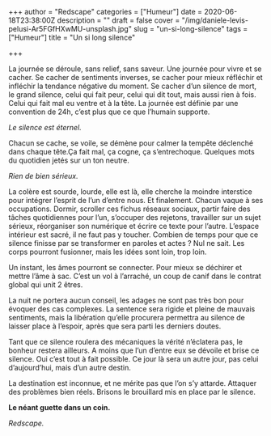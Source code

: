 +++
author = "Redscape"
categories = ["Humeur"]
date = 2020-06-18T23:38:00Z
description = ""
draft = false
cover = "/img/daniele-levis-pelusi-Ar5FGfHXwMU-unsplash.jpg"
slug = "un-si-long-silence"
tags = ["Humeur"]
title = "Un si long silence"

+++


La journée se déroule, sans relief, sans saveur. Une journée pour vivre et se cacher.
Se cacher de sentiments inverses, se cacher pour mieux réfléchir et infléchir la tendance négative du moment.
Se cacher d’un silence de mort, le grand silence, celui qui fait peur, celui qui dit tout, mais aussi rien à fois. 
Celui qui fait mal eu ventre et à la tête. 
La journée est définie par une convention de 24h, c’est plus que ce que l’humain supporte. 

*Le silence est éternel.*

Chacun se cache, se voile, se démène pour calmer la tempête déclenché dans chaque tête.Ça fait mal, ça cogne, ça s’entrechoque. 
Quelques mots du quotidien jetés sur un ton neutre. 

*Rien de bien sérieux.*

La colère est sourde, lourde, elle est là, elle cherche la moindre interstice pour intégrer l’esprit de l’un d’entre nous.
Et finalement.
Chacun vaque à ses occupations. 
Dormir, scroller ces fichus réseaux sociaux, partir faire des tâches quotidiennes pour l’un, s’occuper des rejetons, travailler sur un sujet sérieux, réorganiser son numérique et écrire ce texte pour l’autre.
L’espace intérieur est sacré, il ne faut pas y toucher. 
Combien de temps pour que ce silence finisse par se transformer en paroles et actes ?
Nul ne sait. 
Les corps pourront fusionner, mais les idées sont loin, trop loin.

Un instant, les âmes pourront se connecter. Pour mieux se déchirer et mettre l’âme à sac. C’est un vol à l’arraché, un coup de canif dans le contrat global qui unit 2 êtres.

La nuit ne portera aucun conseil, les adages ne sont pas très bon pour évoquer des cas complexes.
La sentence sera rigide et pleine de mauvais sentiments, mais la libération qu’elle procurera permettra au silence de laisser place à l’espoir, après que sera parti les derniers doutes.

Tant que ce silence roulera des mécaniques la vérité n’éclatera pas, le bonheur restera ailleurs. 
A moins que l’un d’entre eux se dévoile et brise ce silence.
Oui c’est tout à fait possible. 
Ce jour là sera un autre jour, pas celui d’aujourd’hui, mais d’un autre destin.

La destination est inconnue, et ne mérite pas que l’on s’y attarde. 
Attaquer des problèmes bien réels.
Brisons le brouillard mis en place par le silence.

**Le néant guette dans un coin.**

*Redscape.*

